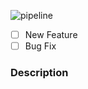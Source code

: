![pipeline](https://github.com/holo-host/holo-host/actions/workflows/pipeline.yml/badge.svg)

- [ ] New Feature
- [ ] Bug Fix

### Description
